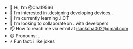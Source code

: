 - 👋 Hi, I’m @Cha19566
- 👀 I’m interested in .designing developing devices..
- 🌱 I’m currently learning .I.C.T
- 💞️ I’m looking to collaborate on ..with developers 
- 📫 How to reach me via email at isackcha002@gmail.com 
- 😄 Pronouns: ...
- ⚡ Fun fact: i like jokes

<!---
Cha19566/Cha19566 is a ✨ special ✨ repository because its `README.md` (this file) appears on your GitHub profile.
You can click the Preview link to take a look at your changes.
--->

